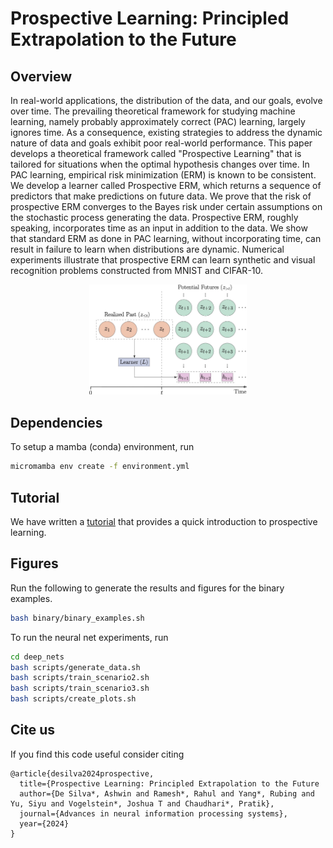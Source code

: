 # Prospective Learning: Principled Extrapolation to the Future

## Overview

In real-world applications, the distribution of the data, and our goals, evolve
over time. The prevailing theoretical framework for studying machine learning,
namely probably approximately correct (PAC) learning, largely ignores time. As a
consequence, existing strategies to address the dynamic nature of data and goals
exhibit poor real-world performance. This paper develops a theoretical framework
called "Prospective Learning" that is tailored for situations when the optimal
hypothesis changes over time. In PAC learning, empirical risk minimization (ERM)
is known to be consistent. We develop a learner called Prospective ERM, which
returns a sequence of predictors that make predictions on future data. We prove that
the risk of prospective ERM converges to the Bayes risk under certain assumptions
on the stochastic process generating the data. Prospective ERM, roughly speaking,
incorporates time as an input in addition to the data. We show that standard ERM
as done in PAC learning, without incorporating time, can result in failure to learn
when distributions are dynamic. Numerical experiments illustrate that prospective
ERM can learn synthetic and visual recognition problems constructed from MNIST
and CIFAR-10.

<p align="center">
    <img src="assets/cartoon.jpg" alt="Alt text" width="50%"/>
</p>

## Dependencies

To setup a mamba (conda) environment, run

```sh
micromamba env create -f environment.yml
```

## Tutorial

We have written a [tutorial](https://github.com/neurodata/prolearn/blob/main/tutorials/tutorial.ipynb) that provides a quick introduction to prospective learning.

## Figures

Run the following to generate the results and figures for the binary examples.

```sh
bash binary/binary_examples.sh
```

To run the neural net experiments, run
```sh
cd deep_nets
bash scripts/generate_data.sh
bash scripts/train_scenario2.sh
bash scripts/train_scenario3.sh
bash scripts/create_plots.sh
```

## Cite us

If you find this code useful consider citing

    @article{desilva2024prospective,
      title={Prospective Learning: Principled Extrapolation to the Future
      author={De Silva*, Ashwin and Ramesh*, Rahul and Yang*, Rubing and Yu, Siyu and Vogelstein*, Joshua T and Chaudhari*, Pratik},
      journal={Advances in neural information processing systems},
      year={2024}
    }

